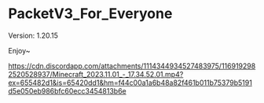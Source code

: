 # PacketV3_For_Everyone
Version: 1.20.15

Enjoy~

https://cdn.discordapp.com/attachments/1114344934527483975/1169192982520528937/Minecraft_2023.11.01_-_17.34.52.01.mp4?ex=655482d1&is=65420dd1&hm=f44c00a1a6b48a82f461b011b75379b5191d5e050eb986bfc60ecc3454813b6e
